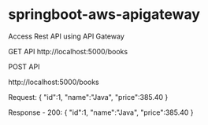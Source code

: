 # springboot-aws-apigateway
Access Rest API using API Gateway


GET API
http://localhost:5000/books



POST API

http://localhost:5000/books

Request:
{
    "id":1,
    "name":"Java",
    "price":385.40
}

Response - 200:
{
    "id":1,
    "name":"Java",
    "price":385.40
}